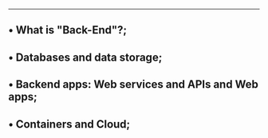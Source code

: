 -------------------------------------------------------------------
• What is "Back-Еnd"?;
--------------------------------------------
• Databases and data storage;
-------------------------------------------------------
• Backend apps: Web services and APIs and Web apps;
--------------------------------------------------------
• Containers and Cloud;
-------------------------------------------------
